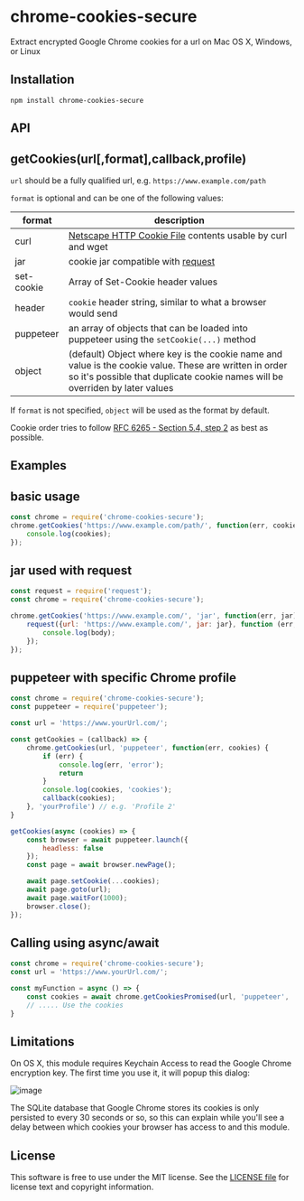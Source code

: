 # chrome-cookies-secure

Extract encrypted Google Chrome cookies for a url on Mac OS X, Windows, or Linux

## Installation

```
npm install chrome-cookies-secure
```

## API

getCookies(url[,format],callback,profile)
---------------------------------

`url` should be a fully qualified url, e.g. `https://www.example.com/path`

`format` is optional and can be one of the following values:

format | description
------------ | -------------
curl | [Netscape HTTP Cookie File](http://curl.haxx.se/docs/http-cookies.html) contents usable by curl and wget
jar | cookie jar compatible with [request](https://www.npmjs.org/package/request)
set-cookie | Array of Set-Cookie header values
header | `cookie` header string, similar to what a browser would send
puppeteer | an array of objects that can be loaded into puppeteer using the `setCookie(...)` method
object | (default) Object where key is the cookie name and value is the cookie value. These are written in order so it's possible that duplicate cookie names will be overriden by later values

If `format` is not specified, `object` will be used as the format by default.

Cookie order tries to follow [RFC 6265 - Section 5.4, step 2](http://tools.ietf.org/html/rfc6265#section-5.4) as best as possible.

## Examples

basic usage
-----------

```javascript
const chrome = require('chrome-cookies-secure');
chrome.getCookies('https://www.example.com/path/', function(err, cookies) {
	console.log(cookies);
});
```

jar used with request
---------------------

```javascript
const request = require('request');
const chrome = require('chrome-cookies-secure');

chrome.getCookies('https://www.example.com/', 'jar', function(err, jar) {
	request({url: 'https://www.example.com/', jar: jar}, function (err, response, body) {
		console.log(body);
	});
});

```

puppeteer with specific Chrome profile
---------------------

```javascript
const chrome = require('chrome-cookies-secure');
const puppeteer = require('puppeteer');

const url = 'https://www.yourUrl.com/';

const getCookies = (callback) => {
    chrome.getCookies(url, 'puppeteer', function(err, cookies) {
        if (err) {
            console.log(err, 'error');
            return
        }
        console.log(cookies, 'cookies');
        callback(cookies);
    }, 'yourProfile') // e.g. 'Profile 2'
}

getCookies(async (cookies) => {
    const browser = await puppeteer.launch({ 
        headless: false
    });
    const page = await browser.newPage();

    await page.setCookie(...cookies);
    await page.goto(url);
    await page.waitFor(1000);
    browser.close();
});

```

Calling using async/await
---------------------

```javascript
const chrome = require('chrome-cookies-secure');
const url = 'https://www.yourUrl.com/';

const myFunction = async () => {
    const cookies = await chrome.getCookiesPromised(url, 'puppeteer', 'Profile 28')
    // ..... Use the cookies
}
```

## Limitations

On OS X, this module requires Keychain Access to read the Google Chrome encryption key. The first time you use it, it will popup this dialog:

![image](https://raw.githubusercontent.com/bertrandom/chrome-cookies-secure/gh-pages/access.png)

The SQLite database that Google Chrome stores its cookies is only persisted to every 30 seconds or so, so this can explain while you'll see a delay between which cookies your browser has access to and this module.

## License

This software is free to use under the MIT license. See the [LICENSE file][] for license text and copyright information.

[LICENSE file]: https://github.com/bertrandom/chrome-cookies-secure/blob/master/LICENSE.md